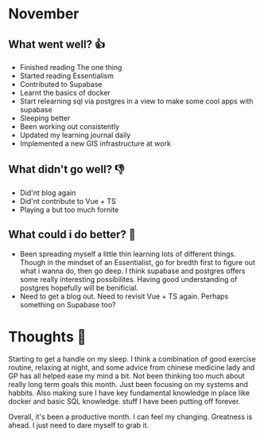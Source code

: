 # November

## What went well? 👍

- Finished reading The one thing
- Started reading Essentialism
- Contributed to Supabase
- Learnt the basics of docker
- Start relearning sql via postgres in a view to make some cool apps with supabase
- Sleeping better
- Been working out consistently
- Updated my learning journal daily
- Implemented a new GIS infrastructure at work

## What didn't go well? 👎

- Did'nt blog again
- Did'nt contribute to Vue + TS
- Playing a but too much fornite

## What could i do better? 💪

- Been spreading myself a little thin learning lots of different things. Though in the mindset of an Essentialist, go for bredth first to figure out what i wanna do, then go deep. I think supabase and postgres offers some really interesting possibilites. Having good understanding of postgres hopefully will be benificial.
- Need to get a blog out. Need to revisit Vue + TS again. Perhaps something on Supabase too?

# Thoughts 🤔

Starting to get a handle on my sleep. I think a combination of good exercise routine, relaxing at night, and some advice from chinese medicine lady and GP has all helped ease my mind a bit. Not been thinking too much about really long term goals this month. Just been focusing on my systems and habbits. Also making sure I have key fundamental knowledge in place like docker and basic SQL knowledge. stuff I have been putting off forever.

Overall, it's been a productive month. I can feel my changing. Greatness is ahead. I just need to dare myself to grab it.